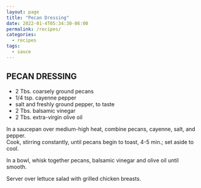 ```yaml
---
layout: page
title: "Pecan Dressing"
date: 2022-01-4T05:34:30-06:00
permalink: /recipes/
categories:
  - recipes
tags:
  - sauce
---
```

## PECAN DRESSING
- 2 Tbs. coarsely ground pecans
- 1/4 tsp. cayenne pepper
- salt and freshly ground pepper, to taste
- 2 Tbs. balsamic vinegar
- 2 Tbs. extra-virgin olive oil

In a saucepan over medium-high heat, combine pecans, cayenne, salt, and pepper.  
Cook, stirring constantly, until pecans begin to toast, 4-5 min.; set aside to cool.

In a bowl, whisk together pecans, balsamic vinegar and olive oil until smooth.

Server over lettuce salad with grilled chicken breasts.
